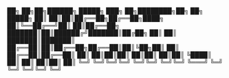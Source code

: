 ██╗  ██╗██╗██████╗  █████╗ ███╗   ██╗████████╗██╗  ██╗ █████╗ 
██║  ██║██║██╔══██╗██╔══██╗████╗  ██║╚══██╔══╝██║  ██║██╔══██╗
███████║██║██████╔╝███████║██╔██╗ ██║   ██║   ███████║███████║
██╔══██║██║██╔══██╗██╔══██║██║╚██╗██║   ██║   ██╔══██║██╔══██║
██║  ██║██║██║  ██║██║  ██║██║ ╚████║   ██║   ██║  ██║██║  ██║
╚═╝  ╚═╝╚═╝╚═╝  ╚═╝╚═╝  ╚═╝╚═╝  ╚═══╝   ╚═╝   ╚═╝  ╚═╝╚═╝  ╚═╝
                                                             
